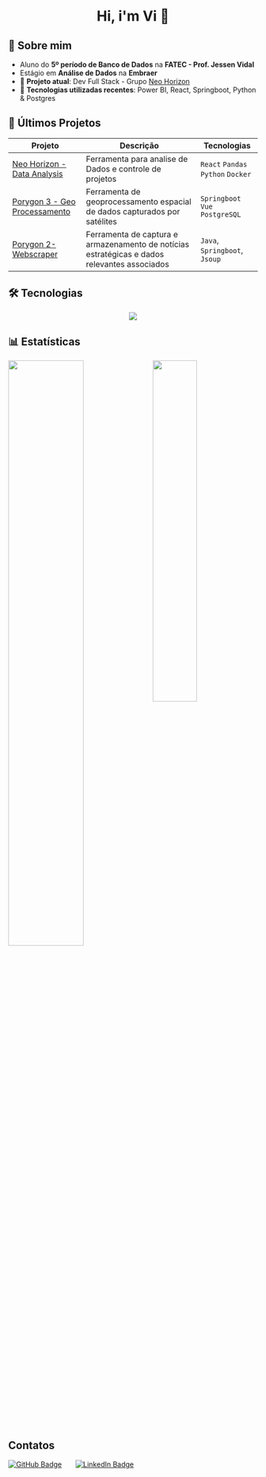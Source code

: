 # <p align="center">Hi, i'm Vi 👋 </p>

## 🧠 Sobre mim
- Aluno do **5º período de Banco de Dados** na **FATEC - Prof. Jessen Vidal**
- Estágio em **Análise de Dados** na **Embraer** 
- 🔭 **Projeto atual**: Dev Full Stack - Grupo [Neo Horizon](https://github.com/FatecNeoHorizon/API_5S)
- 🌱 **Tecnologias utilizadas recentes**: Power BI, React, Springboot, Python & Postgres

## 🚀 Últimos Projetos

| Projeto | Descrição | Tecnologias |
|----------|------------|-------------|
| [Neo Horizon - Data Analysis](https://github.com/FatecNeoHorizon/API_5S) | Ferramenta para analise de Dados e controle de projetos | `React` `Pandas` `Python` `Docker` |
| [Porygon 3 - Geo Processamento](https://github.com/PorygonAPI/Porygon3) | Ferramenta de geoprocessamento espacial de dados capturados por satélites | `Springboot` `Vue` `PostgreSQL` |
| [Porygon 2- Webscraper](https://github.com/PorygonAPI/Porygon2?tab=readme-ov-file#pushpin-projeto-api) | Ferramenta de captura e armazenamento de notícias estratégicas e dados relevantes associados | `Java`, `Springboot`, `Jsoup`

## 🛠️ Tecnologias 
<p align="center">
  <a href="https://skillicons.dev">
    <img src="https://skillicons.dev/icons?i=git,docker,css,html,js,ts,java,python,spring,react,vue,nest,flask,tailwind,sqlite,postgres,mysql&perline=25" />
  </a>
</p>

## 📊 Estatísticas  
<div>
<img alogn="left" width="55%" src="https://github-readme-stats.vercel.app/api?username=vmorais111&count_private=true&show_icons=true&theme=dark">
<img align="right" width="42%" src="https://github-readme-stats.vercel.app/api/top-langs/?username=vmorais111&count_private=true&layout=compact&theme=dark">
</div> 

## Contatos
<p align="left">
  <a href="https://github.com/vmorais11"><img src="https://img.shields.io/static/v1?label=GitHub&message=vmorais111&color=181717&style=for-the-badge&logo=github" alt="GitHub Badge"/></a>
  &nbsp;&nbsp;&nbsp;&nbsp;&nbsp;
  <a href="https://www.linkedin.com/in/vitor-faria-morais-330b19204/"> <img src="https://img.shields.io/static/v1?label=LinkedIn&message=Vitor%20Faria%20Morais&color=0A66C2&style=for-the-badge&logo=linkedin" alt="LinkedIn Badge"/></a>
</p>
